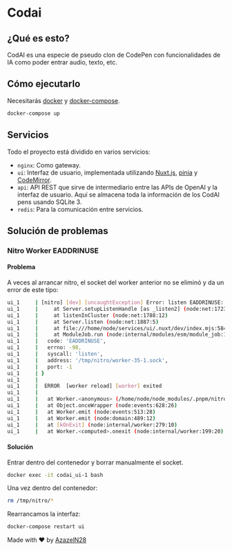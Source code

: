 # Codai

## ¿Qué es esto?

CodAI es una especie de pseudo clon de CodePen con funcionalidades de IA como poder entrar audio, texto, etc.

## Cómo ejecutarlo

Necesitarás [docker](https://docs.docker.com) y [docker-compose](https://docs.docker.com/compose/).

```sh
docker-compose up
```

## Servicios

Todo el proyecto está dividido en varios servicios:

- `nginx`: Como gateway.
- `ui`: Interfaz de usuario, implementada utilizando [Nuxt.js](https://nuxt.com/), [pinia](https://pinia.vuejs.org/ssr/nuxt.html) y [CodeMirror](https://codemirror.net/).
- `api`: API REST que sirve de intermediario entre las APIs de OpenAI y la interfaz de usuario. Aquí se almacena toda la información de los CodAI pens usando SQLite 3.
- `redis`: Para la comunicación entre servicios.

## Solución de problemas

### Nitro Worker EADDRINUSE

#### Problema

A veces al arrancar nitro, el socket del worker anterior no se eliminó y da un error de este tipo:

```sh
ui_1     | [nitro] [dev] [uncaughtException] Error: listen EADDRINUSE: address already in use /tmp/nitro/worker-35-1.sock
ui_1     |     at Server.setupListenHandle [as _listen2] (node:net:1723:21)
ui_1     |     at listenInCluster (node:net:1788:12)
ui_1     |     at Server.listen (node:net:1887:5)
ui_1     |     at file:///home/node/services/ui/.nuxt/dev/index.mjs:584:8
ui_1     |     at ModuleJob.run (node:internal/modules/esm/module_job:194:25) {
ui_1     |   code: 'EADDRINUSE',
ui_1     |   errno: -98,
ui_1     |   syscall: 'listen',
ui_1     |   address: '/tmp/nitro/worker-35-1.sock',
ui_1     |   port: -1
ui_1     | }
ui_1     |
ui_1     |  ERROR  [worker reload] [worker] exited
ui_1     |
ui_1     |   at Worker.<anonymous> (/home/node/node_modules/.pnpm/nitropack@2.3.3/node_modules/nitropack/dist/shared/nitro.96034a6e.mjs:3939:9)
ui_1     |   at Object.onceWrapper (node:events:628:26)
ui_1     |   at Worker.emit (node:events:513:28)
ui_1     |   at Worker.emit (node:domain:489:12)
ui_1     |   at [kOnExit] (node:internal/worker:279:10)
ui_1     |   at Worker.<computed>.onexit (node:internal/worker:199:20)
```

#### Solución

Entrar dentro del contenedor y borrar manualmente el socket.

```sh
docker exec -it codai_ui-1 bash
```

Una vez dentro del contenedor:

```sh
rm /tmp/nitro/*
```

Rearrancamos la interfaz:

```sh
docker-compose restart ui
```

Made with :heart: by [AzazelN28](https://github.com/azazeln28)
